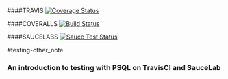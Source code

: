####TRAVIS
[![Coverage Status](https://coveralls.io/repos/kadowki/testing-evernode/badge.png?branch=master)](https://coveralls.io/r/kadowki/testing-evernode?branch=master)

####COVERALLS
[![Build Status](https://travis-ci.org/kadowki/testing-evernode.svg?branch=master)](https://travis-ci.org/kadowki/testing-evernode)


####SAUCELABS
[![Sauce Test Status](https://saucelabs.com/browser-matrix/kadowki.svg)](https://saucelabs.com/u/evernote_test)

#testing-other_note

### An introduction to testing with PSQL on TravisCI and SauceLab